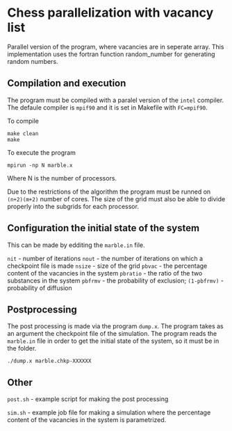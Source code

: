 # Chess parallelization with vacancy list

Parallel version of the program, where vacancies are in seperate array.
 This implementation uses the fortran function random_number for generating random numbers.

## Compilation and execution

The program must be compiled with a paralel version of the ```intel``` compiler. The defaule compiler is ```mpif90``` and it is set in Makefile with ```FC=mpif90```.

To compile

```
make clean
make
```
To execute the program 

```
mpirun -np N marble.x

```

Where N is the number of processors.

Due to the restrictions of the algorithm the program must be runned on ```(n+2)(m+2)``` number of cores. The size of the grid must also be able to divide properly into the subgrids for each processor.

## Configuration the initial state of the system

This can be made by edditing the ```marble.in``` file. 

```nit``` - number of iterations
```nout``` - the number of iterations on which a checkpoint file is made
```nsize``` - size of the grid 
```pbvac``` - the percentage content of the vacancies in the system
```pbratio``` - the ratio of the two substances in the system
```pbfrmv``` -  the probability of exclusion; ```(1-pbfrmv)``` - probability of diffusion

## Postprocessing

The post processing is made via the program ```dump.x```. The program takes as an argument the checkpoint file of the simulation. The program reads the ```marble.in``` file in order to get the initial state of the system, so it must be in the folder.

```
./dump.x marble.chkp-XXXXXX
```


## Other 

```post.sh``` - example script for making the post processing

```sim.sh``` - example job file for making a simulation where the percentage content of the vacancies in the system is parametrized.